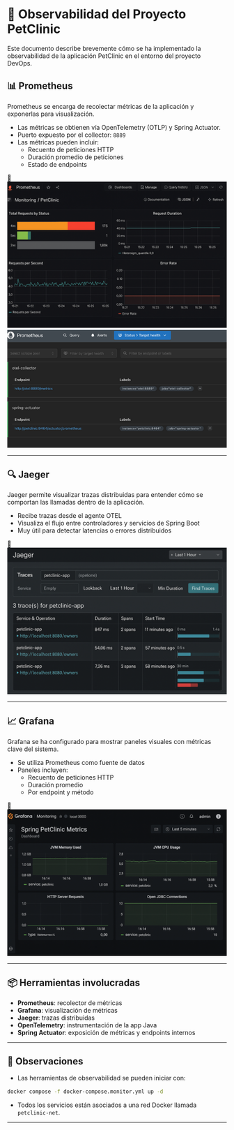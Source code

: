 # 🧭 Observabilidad del Proyecto PetClinic

Este documento describe brevemente cómo se ha implementado la observabilidad de la aplicación PetClinic en el entorno del proyecto DevOps.

## 📊 Prometheus

Prometheus se encarga de recolectar métricas de la aplicación y exponerlas para visualización.

- Las métricas se obtienen vía OpenTelemetry (OTLP) y Spring Actuator.
- Puerto expuesto por el collector: `8889`
- Las métricas pueden incluir:
  - Recuento de peticiones HTTP
  - Duración promedio de peticiones
  - Estado de endpoints

📸 ![Prometheus](prometheus.png)
![Prometheus](prometheus-1.png)

---

## 🔍 Jaeger

Jaeger permite visualizar trazas distribuidas para entender cómo se comportan las llamadas dentro de la aplicación.

- Recibe trazas desde el agente OTEL
- Visualiza el flujo entre controladores y servicios de Spring Boot
- Muy útil para detectar latencias o errores distribuidos

📸 ![Jaeger](jaeger.png)

---

## 📈 Grafana

Grafana se ha configurado para mostrar paneles visuales con métricas clave del sistema.

- Se utiliza Prometheus como fuente de datos
- Paneles incluyen:
  - Recuento de peticiones HTTP
  - Duración promedio
  - Por endpoint y método

📸 ![Grafana](grafana.png)

---

## 📦 Herramientas involucradas

- **Prometheus**: recolector de métricas
- **Grafana**: visualización de métricas
- **Jaeger**: trazas distribuidas
- **OpenTelemetry**: instrumentación de la app Java
- **Spring Actuator**: exposición de métricas y endpoints internos

---

## 📝 Observaciones

- Las herramientas de observabilidad se pueden iniciar con:
```bash
docker compose -f docker-compose.monitor.yml up -d
```

- Todos los servicios están asociados a una red Docker llamada `petclinic-net`.

---

